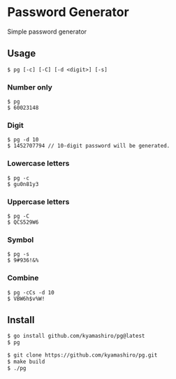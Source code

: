 # Password Generator

Simple password generator

## Usage

```
$ pg [-c] [-C] [-d <digit>] [-s]
```

### Number only

```
$ pg
$ 60023148
```

### Digit

```
$ pg -d 10
$ 1452707794 // 10-digit password will be generated.
```

### Lowercase letters

```
$ pg -c
$ gu0n81y3
```

### Uppercase letters

```
$ pg -C
$ QCS529W6
```

### Symbol

```
$ pg -s
$ 9#936!&%
```

### Combine

```
$ pg -cCs -d 10
$ VBW6h$v%W!
```

## Install

```sh
$ go install github.com/kyamashiro/pg@latest
$ pg
```

```sh
$ git clone https://github.com/kyamashiro/pg.git
$ make build
$ ./pg
```
